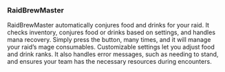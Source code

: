 ### RaidBrewMaster 

RaidBrewMaster automatically conjures food and drinks for your raid. It checks inventory, conjures food or drinks based on settings, and handles mana recovery. Simply press the button, many times, and it will manage your raid’s mage consumables. Customizable settings let you adjust food and drink ranks. It also handles error messages, such as needing to stand, and ensures your team has the necessary resources during encounters.
